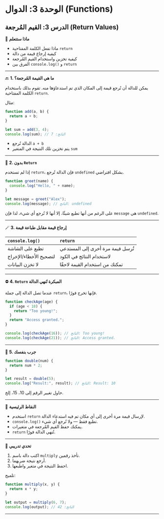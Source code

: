 # الوحدة 3: الدوال (Functions)

## الدرس 3: القيم المُرجعة (Return Values)

🧠 **ماذا ستتعلم**
*	ماذا تفعل الكلمة المفتاحية `return`
*	كيفية إرجاع قيمة من دالة
*	كيفية تخزين واستخدام القيم المُرجعة
*	الفرق بين `console.log()` و `return`

---

🔙 **1. ما هي القيمة المُرجعة؟**

يمكن للدالة أن تُرجع قيمة إلى المكان الذي تم استدعاؤها منه. تقوم بذلك باستخدام الكلمة المفتاحية `return`.

مثال:
```javascript
function add(a, b) {
  return a + b;
}

let sum = add(3, 4);
console.log(sum); // الناتج: 7
```
*	الدالة تُرجع `a + b`
*	يتم تخزين تلك النتيجة في المتغير `sum`

---

🚫 **2. بدون `Return`**

إذا لم تستخدم `return`، فإن الدالة تُرجع `undefined` بشكل افتراضي.
```javascript
function greet(name) {
  console.log("Hello, " + name);
}

let message = greet("Alex");
console.log(message); // الناتج: undefined
```
على الرغم من أنها تطبع شيئًا، إلا أنها لا تُرجع أي شيء، لذا فإن `message` هي `undefined`.

---

🪄 **3. إرجاع قيمة مقابل طباعة قيمة**

| `console.log()`                  | `return`                               |
| :------------------------------- | :------------------------------------- |
| تطبع على الشاشة                  | تُرسل قيمة مرة أخرى إلى المستدعي        |
| لتصحيح الأخطاء/الإخراج           | لاستخدام النتائج في الكود              |
| لا تخزن البيانات                 | تمكنك من استخدام القيمة لاحقًا         |

---

⛔ **4. `Return` المبكرة تُنهي الدالة**

عندما تصل الدالة إلى جملة `return`، فإنها تخرج فورًا.
```javascript
function checkAge(age) {
  if (age < 18) {
    return "Too young!";
  }
  return "Access granted.";
}

console.log(checkAge(16)); // الناتج: Too young!
console.log(checkAge(21)); // الناتج: Access granted.
```

---

🧪 **5. جرب بنفسك**
```javascript
function double(num) {
  return num * 2;
}

let result = double(5);
console.log("Result:", result); // الناتج: Result: 10
```
حاول تغيير الرقم إلى 10، 15، إلخ.

---

🧠 **النقاط الرئيسية**
*	استخدم `return` لإرسال قيمة مرة أخرى إلى أي مكان تم فيه استدعاء الدالة.
*	`console.log()` تطبع فقط — ولا تُرجع أي شيء.
*	يمكنك حفظ القيم المُرجعة في متغيرات.
*	`return` تُنهي الدالة فورًا.

---

🧪 **تحدي تدريبي**
1.	اكتب دالة باسم `multiply` تأخذ رقمين.
2.	أرجع نتيجة ضربهما.
3.	احفظ النتيجة في متغير واطبعها.

تلميح:
```javascript
function multiply(x, y) {
  return x * y;
}

let output = multiply(6, 7);
console.log(output); // الناتج: 42
```
---